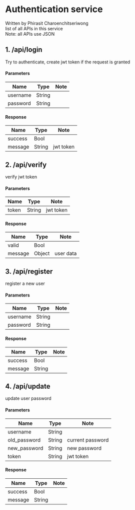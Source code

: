 
# Authentication service

Written by Phirasit Charoenchitseriwong  
list of all APIs in this service  
Note: all APIs use JSON  

## 1. /api/login
Try to authenticate, create jwt token if the request is granted

#### Parameters

Name | Type | Note
---- | ---- | ----
username | String  | 
password | String | 

#### Response
Name | Type | Note
---- | ---- | -----
success | Bool |
message | String | jwt token
	
## 2. /api/verify
verify jwt token
#### Parameters
Name | Type | Note
---- | ---- | ----
token | String  | jwt token

#### Response
Name | Type | Note
---- | ---- | ----
valid | Bool | 
message | Object | user data

## 3. /api/register
register a new user
#### Parameters
Name | Type | Note
---- | ---- | ----
username | String  |
password | String |

#### Response
Name | Type | Note
---- | ---- | ----
success | Bool |
message | String |

## 4. /api/update
update user password
#### Parameters
Name | Type | Note
---- | ---- | ----
username | String  | 
old_password | String | current password
new_password | String | new password
token | String | jwt token

#### Response
Name | Type | Note
---- | ---- | ----
success | Bool | 
message | String | 


